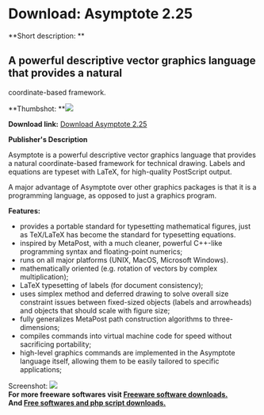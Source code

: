 # Download: Asymptote 2.25

**Short description: **

## A powerful descriptive vector graphics language that provides a natural
coordinate-based framework.

  
**Thumbshot: **![](http://www.freewarefiles.com/screenshot/asymptote_md.gif)   
  
**Download link:** [Download Asymptote 2.25](http://freesoftwares.boysofts.com/Asymptote_program_17446.html)  
  

**Publisher's Description**  
  

Asymptote is a powerful descriptive vector graphics language that provides a
natural coordinate-based framework for technical drawing. Labels and equations
are typeset with LaTeX, for high-quality PostScript output.

A major advantage of Asymptote over other graphics packages is that it is a
programming language, as opposed to just a graphics program.

**Features:**

  * provides a portable standard for typesetting mathematical figures, just as TeX/LaTeX has become the standard for typesetting equations. 
  * inspired by MetaPost, with a much cleaner, powerful C++-like programming syntax and floating-point numerics; 
  * runs on all major platforms (UNIX, MacOS, Microsoft Windows). 
  * mathematically oriented (e.g. rotation of vectors by complex multiplication); 
  * LaTeX typesetting of labels (for document consistency); 
  * uses simplex method and deferred drawing to solve overall size constraint issues between fixed-sized objects (labels and arrowheads) and objects that should scale with figure size; 
  * fully generalizes MetaPost path construction algorithms to three-dimensions; 
  * compiles commands into virtual machine code for speed without sacrificing portability; 
  * high-level graphics commands are implemented in the Asymptote language itself, allowing them to be easily tailored to specific applications; 

  
  
Screenshot: ![](http://www.freewarefiles.com/screenshot/asymptote.gif)  
**For more freeware softwares visit [Freeware software downloads.](http://freesoftwares.boysofts.com/)**   
**And [Free softwares and php script downloads.](http://www.boysofts.com/)**

